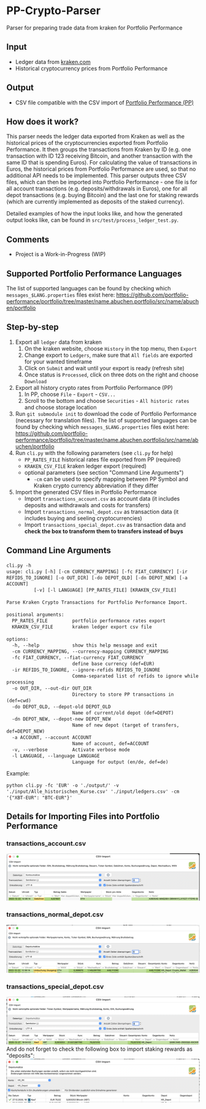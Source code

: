 # PP-Crypto-Parser
Parser for preparing trade data from kraken for Portfolio Performance

## Input
- Ledger data from [kraken.com](https://kraken.com)
- Historical cryptocurrency prices from Portfolio Performance

## Output
- CSV file compatible with the CSV import of [Portfolio Performance (PP)](https://www.portfolio-performance.info/)

## How does it work?
This parser needs the ledger data exported from Kraken as well as the historical prices of the cryptocurrencies exported from Portfolio Performance. It then groups the transactions from Kraken by ID (e.g. one transaction with ID 123 receiving Bitcoin, and another transaction with the same ID that is spending Euros). For calculating the value of transactions in Euros, the historical prices from Portfolio Performance are used, so that no additional API needs to be implemented. This parser outputs three CSV files, which can then be imported into Portfolio Performance - one file is for all account transactions (e.g. deposits/withdrawals in Euros), one for all depot transactions (e.g. buying Bitcoin) and the last one for staking rewards (which are currently implemented as deposits of the staked currency).

Detailed examples of how the input looks like, and how the generated output looks like, can be found in `src/test/process_ledger_test.py`.

## Comments
- Project is a Work-in-Progress (WIP)

## Supported Portfolio Performance Languages
The list of supported languages can be found by checking which `messages_$LANG.properties` files exist here: https://github.com/portfolio-performance/portfolio/tree/master/name.abuchen.portfolio/src/name/abuchen/portfolio

## Step-by-step
1. Export all `ledger` data from kraken
    1. On the kraken website, choose `History` in the top menu, then `Export`
    2. Change export to `Ledgers`, make sure that `All fields` are exported for your wanted timeframe
    3. Click on `Submit` and wait until your export is ready (refresh site)
    4. Once status is `Processed`, click on three dots on the right and choose `Download`
2. Export all history crypto rates from Portfolio Performance (PP)
    1. In PP, choose `File` - `Export` - `CSV...`
    2. Scroll to the bottom and choose `Securities` - `All historic rates` and choose storage location
3. Run `git submodule init` to download the code of Portfolio Performance (necessary for translation files). The list of supported languages can be found by checking which `messages_$LANG.properties` files exist here: https://github.com/portfolio-performance/portfolio/tree/master/name.abuchen.portfolio/src/name/abuchen/portfolio
4. Run `cli.py` with the following parameters (see `cli.py` for help)
    - `PP_RATES_FILE` historical rates file exported from PP (required)
    - `KRAKEN_CSV_FILE` kraken ledger export (required)
    - optional parameters (see section "Command Line Arguments")
        - `-cm` can be used to specify mapping between PP Symbol and Kraken crypto currency abbreviation if they differ
5. Import the generated CSV files in Portfolio Performance
    - Import `transactions_account.csv` as account data (it includes deposits and withdrawals and costs for transfers)
    - Import `transactions_normal_depot.csv` as transaction data (it includes buying and seeling cryptocurrencies)
    - Import `transactions_special_depot.csv` as transaction data and **check the box to transform them to transfers instead of buys**


## Command Line Arguments
```
cli.py -h                                          
usage: cli.py [-h] [-cm CURRENCY_MAPPING] [-fc FIAT_CURRENCY] [-ir REFIDS_TO_IGNORE] [-o OUT_DIR] [-do DEPOT_OLD] [-dn DEPOT_NEW] [-a ACCOUNT]
          [-v] [-l LANGUAGE] [PP_RATES_FILE] [KRAKEN_CSV_FILE]

Parse Kraken Crypto Transactions for Portfolio Performance Import.

positional arguments:
  PP_RATES_FILE         portfolio performance rates export
  KRAKEN_CSV_FILE       kraken ledger export csv file

options:
  -h, --help            show this help message and exit
  -cm CURRENCY_MAPPING, --currency-mapping CURRENCY_MAPPING
  -fc FIAT_CURRENCY, --fiat-currency FIAT_CURRENCY
                        define base currency (def=EUR)
  -ir REFIDS_TO_IGNORE, --ignore-refids REFIDS_TO_IGNORE
                        Comma-separated list of refids to ignore while processing
  -o OUT_DIR, --out-dir OUT_DIR
                        Directory to store PP transactions in (def=cwd)
  -do DEPOT_OLD, --depot-old DEPOT_OLD
                        Name of current/old depot (def=DEPOT)
  -dn DEPOT_NEW, --depot-new DEPOT_NEW
                        Name of new depot (target of transfers, def=DEPOT_NEW)
  -a ACCOUNT, --account ACCOUNT
                        Name of account, def=ACCOUNT
  -v, --verbose         Activate verbose mode
  -l LANGUAGE, --language LANGUAGE
                        Language for output (en/de, def=de)
```

Example:
```
python cli.py -fc 'EUR' -o './output/' -v './input/Alle_historischen_Kurse.csv' './input/ledgers.csv' -cm '{"XBT-EUR": "BTC-EUR"}'
```

## Details for Importing Files into Portfolio Performance

### transactions_account.csv
![](./doc/account_transactions.png)

### transactions_normal_depot.csv
![](./doc/depot_transactions_normal.png)

### transactions_special_depot.csv
![](./doc/depot_transactions_special.png)
And do not forget to check the following box to import staking rewards as "deposits":
![](./doc/depot_transactions_special2.png)